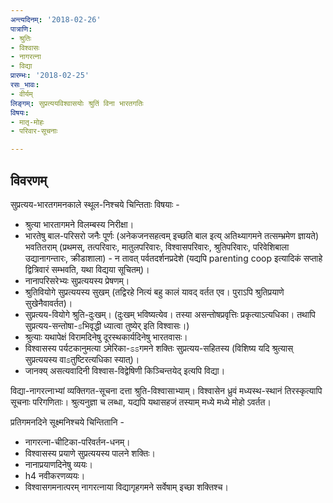 ```yaml
---
अन्त्यदिनम्: '2018-02-26'
पात्राणि:
- श्रुतिः
- विश्वासः
- नागरत्ना
- विद्या
प्रारम्भः: '2018-02-25'
रसः_भावः:
- वीर्यम्
लिङ्गम्: सुप्रत्ययविश्वासयोः श्रुतिं विना भारतगतिः
विषयः:
- मातृ-मोहः
- परिवार-सूचनाः

---
```


## विवरणम्
सुप्रत्यय-भारतगमनकाले स्थूल-निश्चये चिन्तिताः विषयाः -
- श्रुत्या भारतागमने विलम्बस्य निरीक्षा।
- भारतेषु बाल-परिसरो जनैः पूर्णः (अनेकजनसहत्वम् इच्छति बाल इत्य् अतिथ्यागमने तत्सम्भ्रमेण ज्ञायते) भवतितराम् (प्रथमस्, तत्परिवारः, मातुलपरिवारः, विश्वासपरिवारः, श्रुतिपरिवारः, परिवेशिबाला उद्यानागन्तारः, क्रीडाशाला) - न तावत् पर्वतदर्शनप्रदेशे (यद्यपि parenting coop इत्यादिकं सप्ताहे द्वित्रिवारं सम्भवति, यथा विद्यया सूचितम्)।
- नानापरिसरेभ्यः सुप्रत्ययस्य प्रेषणम्।
- श्रुतिवियोगे सुप्रत्ययस्य सुखम् (तद्विरहे नित्यं बहु कालं यावद् वर्तत एव। पुराऽपि श्रुतिप्रयाणे सुखेनैवावर्तत)।
- सुप्रत्यय-वियोगे श्रुति-दुःखम्। (दुःखम् भविष्यत्येव। तस्या असन्तोषप्रवृत्तिः प्रकृत्याऽत्यधिका। तथापि सुप्रत्यय-सन्तोषा-ಽभिवृद्धी ध्यात्वा तुष्येर् इति विश्वासः।)
- श्रुत्याः यथापेक्षं विरामदिनेषु दूरस्थकार्यदिनेषु भारतवासः।
- विश्वासस्य पर्यटकानुमत्या ऽमेरिका-ಽಽगमने शक्तिः सुप्रत्यय-सहितस्य (विशिष्य यदि श्रुत्यास् सुप्रत्ययस्य वाಽतुष्टिरत्यधिका स्यात्)।
- जानक्य् असत्यवादिनी विश्वास-विद्वेषिणी किञ्चिन्तयेद् इत्यपि विद्या।

विद्या-नागरत्नाभ्यां व्यक्तिगत-सूचना दत्ता श्रुति-विश्वासाभ्याम्। विश्वासेन ध्रुवं मध्यस्थ-स्थानं तिरस्कृत्यापि सूचनाः परिगणिताः। श्रुत्यनुज्ञा च लब्धा, यद्यपि यथासहजं तस्याम् मध्ये मध्ये मोहो ऽवर्तत।

प्रतिगमनदिने सूक्ष्मनिश्चये चिन्तितानि - 
- नागरत्ना-चीटिका-परिवर्तन-धनम्। 
- विश्वासस्य प्रयाणे सुप्रत्ययस्य पालने शक्तिः। 
- नानाप्रयाणदिनेषु व्ययः। 
- h4 नवीकरणव्ययः।
- विश्वासगमनात्परम् नागरत्नाया विद्यागृहगमने सर्वेषाम् इच्छा शक्तिश्च।

